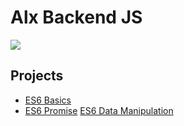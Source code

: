 # Alx Backend JS

![](https://dpbnri2zg3lc2.cloudfront.net/en/wp-content/uploads/2022/01/Nodejs_opens_up_the_backend_to_javascript.jpg)

## Projects

- [ES6 Basics](./0x00-ES6_basic)
- [ES6 Promise](./0x01-ES6_promise)
  [ES6 Data Manipulation](./0x03-ES6_data_manipulation)
